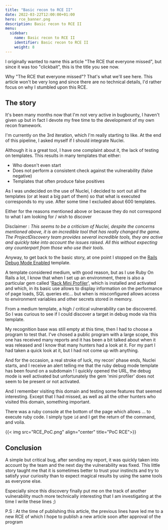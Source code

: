 ```yaml
---
title: "Basic recon to RCE II"
date: 2022-03-22T12:00:00+01:00
hero: rce_banner.png
description: Basic recon to RCE II
menu:
  sidebar:
    name: Basic recon to RCE II
    identifier: Basic recon to RCE II
    weight: 8
---
```


I originally wanted to name this article "The RCE that everyone missed", but since it was too "clickbait", this is the title you see now.

Why "The RCE that everyone missed"? That's what we'll see here. This article won't be very long and since there are no technical details, I'd rather focus on why I stumbled upon this RCE.

## The story

It's been many months now that I'm not very active in bugbounty, I haven't given up but in fact I devote my free time to the development of my own recon framework.

I'm currently on the 3rd iteration, which I'm really starting to like. At the end of this pipeline, I asked myself if I should integrate Nuclei.

Although it is a great tool, I have one complaint about it, the lack of testing on templates. This results in many templates that either: 

 - Who doesn't even start
 - Does not perform a consistent check against the vulnerability (false negative)
 - Templates that often produce false positives

As I was undecided on the use of Nuclei, I decided to sort out all the templates (or at least a big part of them) so that what is executed corresponds to my use. After some time I excluded about 600 templates.

Either for the reasons mentioned above or because they do not correspond to what I am looking for / wish to discover

Disclaimer : _This seems to be a criticism of Nuclei, despite the concerns mentioned above, it is an incredible tool that has really changed the game. The ProjectDiscovery team provides several incredible tools, they are active and quickly take into account the issues raised. All this without expecting any counterpart from those who use their tools._

Anyway, to get back to the basic story, at one point I stopped on the [Rails Debug Mode Enabled](https://github.com/projectdiscovery/nuclei-templates/blob/52f92b91a25a2672ff5bed2e9bba1d9761f31099/exposures/logs/rails-debug-mode.yaml) template.

A template considered medium, with good reason, but as I use Ruby On Rails a lot, I know that when I set up an environment, there is also a particular gem called '[Rack Mini Profiler](https://miniprofiler.com/)', which is installed and activated and which, in its basic use allows to display information on the performance of page loads, SQL queries etc... but when is misconfigured allows access to environment variables and other secrets stored in memory.

From a medium template, a high / critical vulnerability can be discovered. So I was curious to see if I could discover a target in debug mode via this template.

My recognition base was still empty at this time, then I had to choose a program to test that. I've chosed a public program with a large scope, this one has received many reports and it has been a bit talked about when it was released and I know that many hunters had a look at it. For my part I had taken a quick look at it, but I had not come up with anything.

And for the occasion, a real stroke of luck, my recon' phase ends, Nuclei starts, and I receive an alert telling me that the ruby debug mode template has been found on a subdomain ! I quickly opened the URL, the debug mode is well activated but unfortunately the gem 'mini profiler' does not seem to be present or not activated.

And I remember visiting this domain and testing some features that seemed interesting. Except that I had missed, as well as all the other hunters who visited this domain, something important.

There was a ruby console at the bottom of the page which allows ... to execute ruby code. I simply type `id` and I get the return of the command, and voila.

{{< img src="RCE_PoC.png" align="center" title="PoC RCE">}}

## Conclusion

A simple but critical bug, after sending my report, it was quickly taken into account by the team and the next day the vulnerability was fixed. This little story taught me that it is sometimes better to trust your instincts and try to satisfy your curiosity than to expect magical results by using the same tools as everyone else.

Especially since this discovery finally put me on the track of another vulnerability much more technically interesting that I am investigating at the time I write these lines ;)

P.S : At the time of publishing this article, the previous lines have led me to a new RCE of which I hope to publish a new article soon after approval of the program